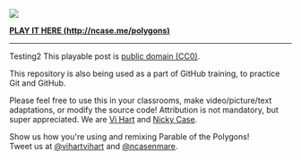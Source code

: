 ![](http://i.imgur.com/NcsRW1q.png)

**[PLAY IT HERE (http://ncase.me/polygons)](http://ncase.me/polygons)**

---
Testing2
This playable post is [public domain (CC0)](http://creativecommons.org/publicdomain/zero/1.0).

This repository is also being used as a part of GitHub training, to practice Git and GitHub.

Please feel free to use this in your classrooms,
make video/picture/text adaptations,
or modify the source code!
Attribution is not mandatory, but super appreciated.
We are [Vi Hart](http://vihart.com/) and [Nicky Case](http://ncase.me/).

Show us how you're using and remixing Parable of the Polygons!    
Tweet us at
[@vihartvihart](https://twitter.com/vihartvihart) and
[@ncasenmare](https://twitter.com/ncasenmare).
